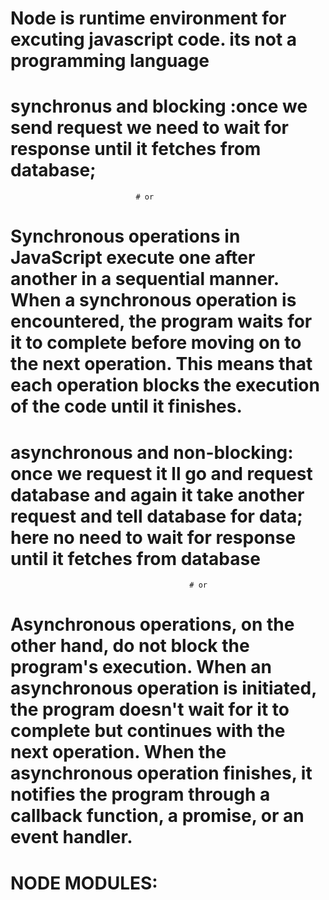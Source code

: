 # Node is runtime environment for excuting javascript code. its not a programming language

# synchronus and blocking :once we send request we need to wait for response until it fetches from database;

                                # or

# Synchronous operations in JavaScript execute one after another in a sequential manner. When a synchronous operation is encountered, the program waits for it to complete before moving on to the next operation. This means that each operation blocks the execution of the code until it finishes.



# asynchronous and non-blocking: once we request it ll go and request database and again it take another request and tell database for data; here no need to wait for response until it fetches from database


                                            # or

# Asynchronous operations, on the other hand, do not block the program's execution. When an asynchronous operation is initiated, the program doesn't wait for it to complete but continues with the next operation. When the asynchronous operation finishes, it notifies the program through a callback function, a promise, or an event handler.




# NODE MODULES:

